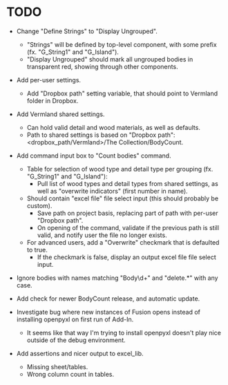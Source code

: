 
# TODO

- Change "Define Strings" to "Display Ungrouped".
    - "Strings" will be defined by top-level component, with some prefix (fx. "G_String1" and "G_Island").
    - "Display Ungrouped" should mark all ungrouped bodies in transparent red, showing through other components.
- Add per-user settings.
    - Add "Dropbox path" setting variable, that should point to Vermland folder in Dropbox.
- Add Vermland shared settings.
    - Can hold valid detail and wood materials, as well as defaults.
    - Path to shared settings is based on "Dropbox path": <dropbox_path/Vermland>/The Collection/BodyCount.
- Add command input box to "Count bodies" command.
    - Table for selection of wood type and detail type per grouping (fx. "G_String1" and "G_Island"):
        - Pull list of wood types and detail types from shared settings, as well as "overwrite indicators" (first number in name).
    - Should contain "excel file" file select input (this should probably be custom).
        - Save path on project basis, replacing part of path with per-user "Dropbox path".
        - On opening of the command, validate if the previous path is still valid, and notify user the file no longer exists.
    - For advanced users, add a "Overwrite" checkmark that is defaulted to true.
        - If the checkmark is false, display an output excel file file select input.
- Ignore bodies with names matching "Body\d+" and "delete.*" with any case.
- Add check for newer BodyCount release, and automatic update.

- Investigate bug where new instances of Fusion opens instead of installing openpyxl on first run of Add-In.
    - It seems like that way I'm trying to install openpyxl doesn't play nice outside of the debug environment.

- Add assertions and nicer output to excel_lib.
    - Missing sheet/tables.
    - Wrong column count in tables.
